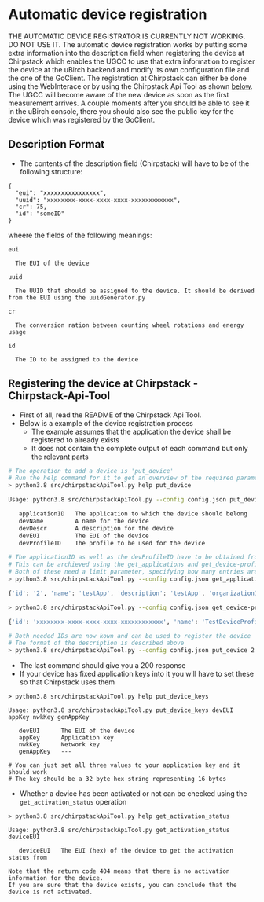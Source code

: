 # Automatic device registration
THE AUTOMATIC DEVICE REGISTRATOR IS CURRENTLY NOT WORKING. DO NOT USE IT.
The automatic device registration works by putting some extra information into the description field when registering the device at Chirpstack which enables the UGCC to use that extra information to register the device at the uBirch backend and modify its own configuration file and the one of the GoClient. The registration at Chirpstack can either be done using the WebInterace or by using the Chirpstack Api Tool as shown [below](#registering-the-device-at-chirpstack---chirpstack-api-tool). The UGCC will become aware of the new device as soon as the first measurement arrives. A couple moments after you should be able to see it in the uBirch console, there you should also see the public key for the device which was registered by the GoClient.
## Description Format
* The contents of the description field (Chirpstack) will have to be of the following structure:
```
{
  "eui": "xxxxxxxxxxxxxxxx",
  "uuid": "xxxxxxxx-xxxx-xxxx-xxxx-xxxxxxxxxxxx",
  "cr": 75,
  "id": "someID"
}
```
wheere the fields of the following meanings:
```
eui

  The EUI of the device

uuid

  The UUID that should be assigned to the device. It should be derived from the EUI using the uuidGenerator.py

cr

  The conversion ration between counting wheel rotations and energy usage

id

  The ID to be assigned to the device
```
## Registering the device at Chirpstack - Chirpstack-Api-Tool
* First of all, read the README of the Chirpstack Api Tool.
* Below is a example of the device registration process
  * The example assumes that the application the device shall be registered to already exists
  * It does not contain the complete output of each command but only the relevant parts
```sh
# The operation to add a device is 'put_device'
# Run the help command for it to get an overview of the required parameters
> python3.8 src/chirpstackApiTool.py help put_device

Usage: python3.8 src/chirpstackApiTool.py --config config.json put_device applicationID devName devDescr devEUI devProfileID

   applicationID   The application to which the device should belong
   devName         A name for the device
   devDescr        A description for the device
   devEUI          The EUI of the device
   devProfileID    The profile to be used for the device

# The applicationID as well as the devProfileID have to be obtained from chirpstack
# This can be archieved using the get_applications and get_device-profiles operations
# Both of these need a limit parameter, specifying how many entries are to be returned at most
> python3.8 src/chirpstackApiTool.py --config config.json get_applications 10

{'id': '2', 'name': 'testApp', 'description': 'testApp', 'organizationID': '2', 'serviceProfileID': 'xxxxxxxx-xxxx-xxxx-xxxx-xxxxxxxxxxxx', 'serviceProfileName': 'Default Service Profile'}

> python3.8 src/chirpstackApiTool.py --config config.json get_device-profiles 10

{'id': 'xxxxxxxx-xxxx-xxxx-xxxx-xxxxxxxxxxxx', 'name': 'TestDeviceProfile', 'organizationID': '2', 'networkServerID': '1', 'createdAt': '2000-00-20T11:11:11.111111Z', 'updatedAt': '2000-00-20T11:11:11.111112', 'networkServerName': 'TestNetworkServer'}

# Both needed IDs are now kown and can be used to register the device
# The format of the description is described above
> python3.8 src/chirpstackApiTool.py --config config.json put_device 2 TestDevice '{"eui": "xxxxxxxxxxxxxxxx", "uuid": "xxxxxxxx-xxxx-xxxx-xxxx-xxxxxxxxxxxx", "cr": 75, "id": "someID"}' xxxxxxxxxxxxxxxx xxxxxxxx-xxxx-xxxx-xxxx-xxxxxxxxxxxx
```
* The last command should give you a 200 response
* If your device has fixed application keys into it you will have to set these so that Chirpstack uses them
```
> python3.8 src/chirpstackApiTool.py help put_device_keys

Usage: python3.8 src/chirpstackApiTool.py put_device_keys devEUI appKey nwkKey genAppKey

   devEUI      The EUI of the device
   appKey      Application key
   nwkKey      Network key
   genAppKey   ---

# You can just set all three values to your application key and it should work
# The key should be a 32 byte hex string representing 16 bytes
```
* Whether a device has been activated or not can be checked using the `get_activation_status` operation
```
> python3.8 src/chirpstackApiTool.py help get_activation_status

Usage: python3.8 src/chirpstackApiTool.py get_activation_status deviceEUI

   deviceEUI   The EUI (hex) of the device to get the activation status from

Note that the return code 404 means that there is no activation information for the device.
If you are sure that the device exists, you can conclude that the device is not activated.
```